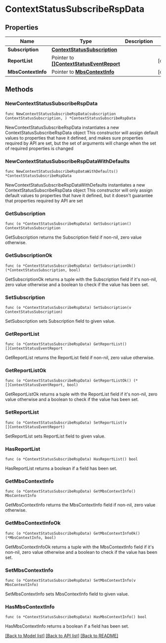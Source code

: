 # ContextStatusSubscribeRspData

## Properties

Name | Type | Description | Notes
------------ | ------------- | ------------- | -------------
**Subscription** | [**ContextStatusSubscription**](ContextStatusSubscription.md) |  | 
**ReportList** | Pointer to [**[]ContextStatusEventReport**](ContextStatusEventReport.md) |  | [optional] 
**MbsContextInfo** | Pointer to [**MbsContextInfo**](MbsContextInfo.md) |  | [optional] 

## Methods

### NewContextStatusSubscribeRspData

`func NewContextStatusSubscribeRspData(subscription ContextStatusSubscription, ) *ContextStatusSubscribeRspData`

NewContextStatusSubscribeRspData instantiates a new ContextStatusSubscribeRspData object
This constructor will assign default values to properties that have it defined,
and makes sure properties required by API are set, but the set of arguments
will change when the set of required properties is changed

### NewContextStatusSubscribeRspDataWithDefaults

`func NewContextStatusSubscribeRspDataWithDefaults() *ContextStatusSubscribeRspData`

NewContextStatusSubscribeRspDataWithDefaults instantiates a new ContextStatusSubscribeRspData object
This constructor will only assign default values to properties that have it defined,
but it doesn't guarantee that properties required by API are set

### GetSubscription

`func (o *ContextStatusSubscribeRspData) GetSubscription() ContextStatusSubscription`

GetSubscription returns the Subscription field if non-nil, zero value otherwise.

### GetSubscriptionOk

`func (o *ContextStatusSubscribeRspData) GetSubscriptionOk() (*ContextStatusSubscription, bool)`

GetSubscriptionOk returns a tuple with the Subscription field if it's non-nil, zero value otherwise
and a boolean to check if the value has been set.

### SetSubscription

`func (o *ContextStatusSubscribeRspData) SetSubscription(v ContextStatusSubscription)`

SetSubscription sets Subscription field to given value.


### GetReportList

`func (o *ContextStatusSubscribeRspData) GetReportList() []ContextStatusEventReport`

GetReportList returns the ReportList field if non-nil, zero value otherwise.

### GetReportListOk

`func (o *ContextStatusSubscribeRspData) GetReportListOk() (*[]ContextStatusEventReport, bool)`

GetReportListOk returns a tuple with the ReportList field if it's non-nil, zero value otherwise
and a boolean to check if the value has been set.

### SetReportList

`func (o *ContextStatusSubscribeRspData) SetReportList(v []ContextStatusEventReport)`

SetReportList sets ReportList field to given value.

### HasReportList

`func (o *ContextStatusSubscribeRspData) HasReportList() bool`

HasReportList returns a boolean if a field has been set.

### GetMbsContextInfo

`func (o *ContextStatusSubscribeRspData) GetMbsContextInfo() MbsContextInfo`

GetMbsContextInfo returns the MbsContextInfo field if non-nil, zero value otherwise.

### GetMbsContextInfoOk

`func (o *ContextStatusSubscribeRspData) GetMbsContextInfoOk() (*MbsContextInfo, bool)`

GetMbsContextInfoOk returns a tuple with the MbsContextInfo field if it's non-nil, zero value otherwise
and a boolean to check if the value has been set.

### SetMbsContextInfo

`func (o *ContextStatusSubscribeRspData) SetMbsContextInfo(v MbsContextInfo)`

SetMbsContextInfo sets MbsContextInfo field to given value.

### HasMbsContextInfo

`func (o *ContextStatusSubscribeRspData) HasMbsContextInfo() bool`

HasMbsContextInfo returns a boolean if a field has been set.


[[Back to Model list]](../README.md#documentation-for-models) [[Back to API list]](../README.md#documentation-for-api-endpoints) [[Back to README]](../README.md)


